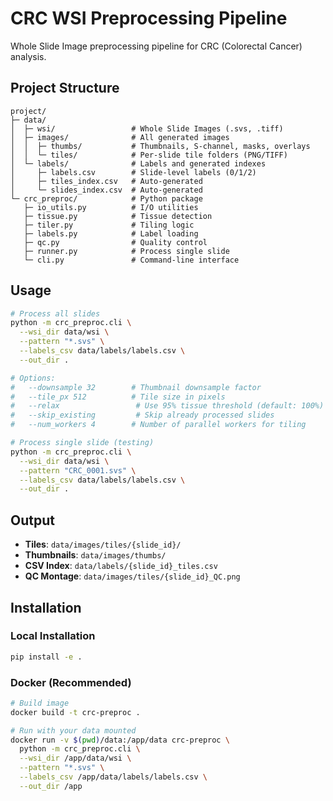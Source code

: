 # CRC WSI Preprocessing Pipeline

Whole Slide Image preprocessing pipeline for CRC (Colorectal Cancer) analysis.

## Project Structure

```
project/
├─ data/
│  ├─ wsi/                 # Whole Slide Images (.svs, .tiff)
│  ├─ images/              # All generated images
│  │  ├─ thumbs/           # Thumbnails, S-channel, masks, overlays
│  │  └─ tiles/            # Per-slide tile folders (PNG/TIFF)
│  └─ labels/              # Labels and generated indexes
│     ├─ labels.csv        # Slide-level labels (0/1/2)
│     ├─ tiles_index.csv   # Auto-generated
│     └─ slides_index.csv  # Auto-generated
└─ crc_preproc/            # Python package
   ├─ io_utils.py          # I/O utilities
   ├─ tissue.py            # Tissue detection
   ├─ tiler.py             # Tiling logic
   ├─ labels.py            # Label loading
   ├─ qc.py                # Quality control
   ├─ runner.py            # Process single slide
   └─ cli.py               # Command-line interface
```

## Usage

```bash
# Process all slides
python -m crc_preproc.cli \
  --wsi_dir data/wsi \
  --pattern "*.svs" \
  --labels_csv data/labels/labels.csv \
  --out_dir .

# Options:
#   --downsample 32        # Thumbnail downsample factor
#   --tile_px 512          # Tile size in pixels
#   --relax                 # Use 95% tissue threshold (default: 100%)
#   --skip_existing         # Skip already processed slides
#   --num_workers 4        # Number of parallel workers for tiling

# Process single slide (testing)
python -m crc_preproc.cli \
  --wsi_dir data/wsi \
  --pattern "CRC_0001.svs" \
  --labels_csv data/labels/labels.csv \
  --out_dir .
```

## Output

- **Tiles**: `data/images/tiles/{slide_id}/`
- **Thumbnails**: `data/images/thumbs/`
- **CSV Index**: `data/labels/{slide_id}_tiles.csv`
- **QC Montage**: `data/images/tiles/{slide_id}_QC.png`

## Installation

### Local Installation

```bash
pip install -e .
```

### Docker (Recommended)

```bash
# Build image
docker build -t crc-preproc .

# Run with your data mounted
docker run -v $(pwd)/data:/app/data crc-preproc \
  python -m crc_preproc.cli \
  --wsi_dir /app/data/wsi \
  --pattern "*.svs" \
  --labels_csv /app/data/labels/labels.csv \
  --out_dir /app
```
